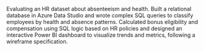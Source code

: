 Evaluating an HR dataset about absenteeism and health. Built a relational database in Azure Data Studio and wrote complex SQL queries to classify employees by health and absence patterns. Calculated bonus eligibility and compensation using SQL logic based on HR policies and 
designed an interactive Power BI dashboard to visualize trends and metrics, following a wireframe specification.
